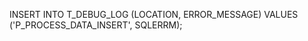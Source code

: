 INSERT INTO T_DEBUG_LOG (LOCATION, ERROR_MESSAGE)         VALUES ('P_PROCESS_DATA_INSERT', SQLERRM);  